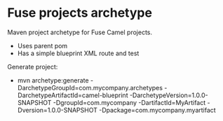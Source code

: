 Fuse projects archetype
=======================

Maven project archetype for Fuse Camel projects.
 - Uses parent pom
 - Has a simple blueprint XML route and test

Generate project:
- mvn archetype:generate -DarchetypeGroupId=com.mycompany.archetypes -DarchetypeArtifactId=camel-blueprint -DarchetypeVersion=1.0.0-SNAPSHOT -DgroupId=com.mycompany -DartifactId=MyArtifact -Dversion=1.0.0-SNAPSHOT -Dpackage=com.mycompany.myartifact
